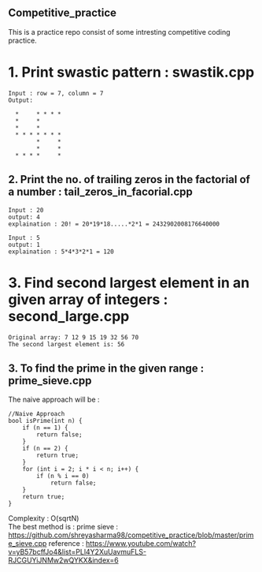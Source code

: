 ## Competitive_practice

This is a practice repo consist of some intresting competitive coding practice.<br>
# 1. Print swastic pattern : swastik.cpp
```
Input : row = 7, column = 7        
Output:

  *     * * * *
  *     *
  *     *
  * * * * * * *
        *     *
        *     *
  * * * *     *
  ```
## 2. Print the no. of trailing zeros in the factorial of a number : tail_zeros_in_facorial.cpp
```
Input : 20
output: 4 
explaination : 20! = 20*19*18.....*2*1 = 2432902008176640000

Input : 5
output: 1
explaination : 5*4*3*2*1 = 120
```
# 3. Find second largest element in an given array of integers : second_large.cpp

```
Original array: 7 12 9 15 19 32 56 70 
The second largest element is: 56
```
## 3. To find the prime in the given range : prime_sieve.cpp
The naive approach will be : 
```
//Naive Approach 
bool isPrime(int n) {
	if (n == 1) {
		return false;
	}
	if (n == 2) {
		return true;
	}
	for (int i = 2; i * i < n; i++) {
		if (n % i == 0)
			return false;
	}
	return true;
}
```
Complexity : O(sqrtN)<br>
The best method is : prime sieve : https://github.com/shreyasharma98/competitive_practice/blob/master/prime_sieve.cpp
reference : https://www.youtube.com/watch?v=yB57bcffJo4&list=PLl4Y2XuUavmuFLS-RJCGUYiJNMw2wQYKX&index=6
